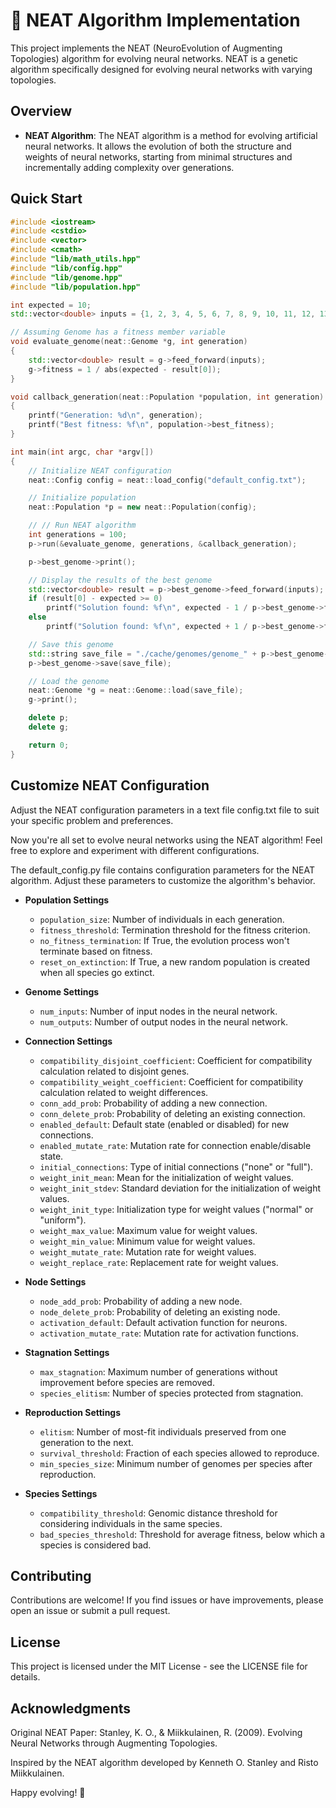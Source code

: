 # 🧠 NEAT Algorithm Implementation

This project implements the NEAT (NeuroEvolution of Augmenting Topologies) algorithm for evolving neural networks. NEAT is a genetic algorithm specifically designed for evolving neural networks with varying topologies.

## Overview

- **NEAT Algorithm**: The NEAT algorithm is a method for evolving artificial neural networks. It allows the evolution of both the structure and weights of neural networks, starting from minimal structures and incrementally adding complexity over generations.

## Quick Start

```cpp
#include <iostream>
#include <cstdio>
#include <vector>
#include <cmath>
#include "lib/math_utils.hpp"
#include "lib/config.hpp"
#include "lib/genome.hpp"
#include "lib/population.hpp"

int expected = 10;
std::vector<double> inputs = {1, 2, 3, 4, 5, 6, 7, 8, 9, 10, 11, 12, 13, 14, 15, 16, 17, 18, 19, 20};

// Assuming Genome has a fitness member variable
void evaluate_genome(neat::Genome *g, int generation)
{
    std::vector<double> result = g->feed_forward(inputs);
    g->fitness = 1 / abs(expected - result[0]);
}

void callback_generation(neat::Population *population, int generation)
{
    printf("Generation: %d\n", generation);
    printf("Best fitness: %f\n", population->best_fitness);
}

int main(int argc, char *argv[])
{
    // Initialize NEAT configuration
    neat::Config config = neat::load_config("default_config.txt");

    // Initialize population
    neat::Population *p = new neat::Population(config);

    // // Run NEAT algorithm
    int generations = 100;
    p->run(&evaluate_genome, generations, &callback_generation);

    p->best_genome->print();

    // Display the results of the best genome
    std::vector<double> result = p->best_genome->feed_forward(inputs);
    if (result[0] - expected >= 0)
        printf("Solution found: %f\n", expected - 1 / p->best_genome->fitness);
    else
        printf("Solution found: %f\n", expected + 1 / p->best_genome->fitness);

    // Save this genome
    std::string save_file = "./cache/genomes/genome_" + p->best_genome->id + ".json";
    p->best_genome->save(save_file);

    // Load the genome
    neat::Genome *g = neat::Genome::load(save_file);
    g->print();

    delete p;
    delete g;

    return 0;
}

```

## Customize NEAT Configuration

Adjust the NEAT configuration parameters in a text file config.txt file to suit your specific problem and preferences.

Now you're all set to evolve neural networks using the NEAT algorithm! Feel free to explore and experiment with different configurations.

The default_config.py file contains configuration parameters for the NEAT algorithm. Adjust these parameters to customize the algorithm's behavior.

- **Population Settings**

  - `population_size`: Number of individuals in each generation.
  - `fitness_threshold`: Termination threshold for the fitness criterion.
  - `no_fitness_termination`: If True, the evolution process won't terminate based on fitness.
  - `reset_on_extinction`: If True, a new random population is created when all species go extinct.

- **Genome Settings**

  - `num_inputs`: Number of input nodes in the neural network.
  - `num_outputs`: Number of output nodes in the neural network.

- **Connection Settings**

  - `compatibility_disjoint_coefficient`: Coefficient for compatibility calculation related to disjoint genes.
  - `compatibility_weight_coefficient`: Coefficient for compatibility calculation related to weight differences.
  - `conn_add_prob`: Probability of adding a new connection.
  - `conn_delete_prob`: Probability of deleting an existing connection.
  - `enabled_default`: Default state (enabled or disabled) for new connections.
  - `enabled_mutate_rate`: Mutation rate for connection enable/disable state.
  - `initial_connections`: Type of initial connections ("none" or "full").
  - `weight_init_mean`: Mean for the initialization of weight values.
  - `weight_init_stdev`: Standard deviation for the initialization of weight values.
  - `weight_init_type`: Initialization type for weight values ("normal" or "uniform").
  - `weight_max_value`: Maximum value for weight values.
  - `weight_min_value`: Minimum value for weight values.
  - `weight_mutate_rate`: Mutation rate for weight values.
  - `weight_replace_rate`: Replacement rate for weight values.

- **Node Settings**

  - `node_add_prob`: Probability of adding a new node.
  - `node_delete_prob`: Probability of deleting an existing node.
  - `activation_default`: Default activation function for neurons.
  - `activation_mutate_rate`: Mutation rate for activation functions.

- **Stagnation Settings**

  - `max_stagnation`: Maximum number of generations without improvement before species are removed.
  - `species_elitism`: Number of species protected from stagnation.

- **Reproduction Settings**

  - `elitism`: Number of most-fit individuals preserved from one generation to the next.
  - `survival_threshold`: Fraction of each species allowed to reproduce.
  - `min_species_size`: Minimum number of genomes per species after reproduction.

- **Species Settings**
  - `compatibility_threshold`: Genomic distance threshold for considering individuals in the same species.
  - `bad_species_threshold`: Threshold for average fitness, below which a species is considered bad.

## Contributing

Contributions are welcome! If you find issues or have improvements, please open an issue or submit a pull request.

## License

This project is licensed under the MIT License - see the LICENSE file for details.

## Acknowledgments

Original NEAT Paper: Stanley, K. O., & Miikkulainen, R. (2009). Evolving Neural Networks through Augmenting Topologies.

Inspired by the NEAT algorithm developed by Kenneth O. Stanley and Risto Miikkulainen.

Happy evolving! 🚀
